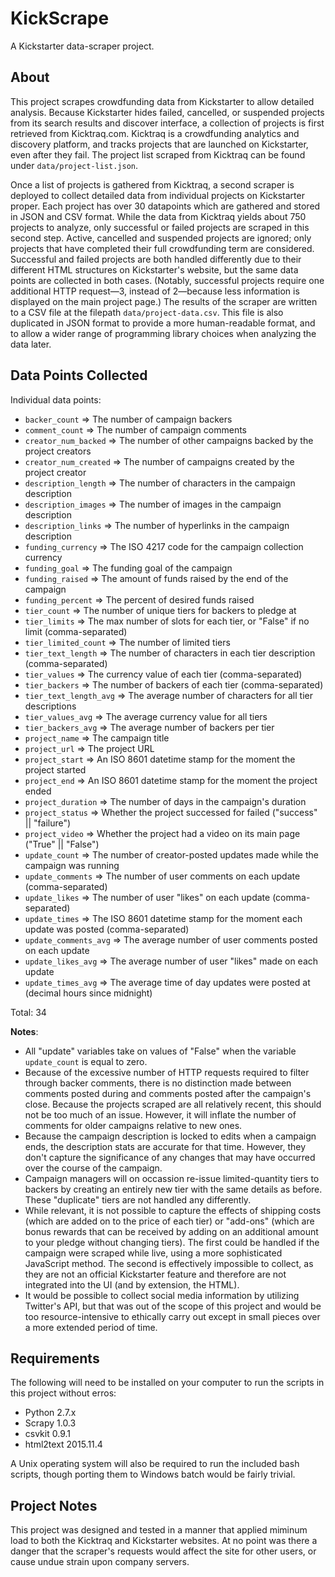 KickScrape
==========

A Kickstarter data-scraper project.

About
-----

This project scrapes crowdfunding data from Kickstarter to allow detailed analysis.
Because Kickstarter hides failed, cancelled, or suspended projects from its search
results and discover interface, a collection of projects is first retrieved from
Kicktraq.com.  Kicktraq is a crowdfunding analytics and discovery platform, and
tracks projects that are launched on Kickstarter, even after they fail. The project
list scraped from Kicktraq can be found under `data/project-list.json`.

Once a list of projects is gathered from Kicktraq, a second scraper is deployed to
collect detailed data from individual projects on Kickstarter proper. Each project
has over 30 datapoints which are gathered and stored in JSON and CSV format. While
the data from Kicktraq yields about 750 projects to analyze, only successful or failed
projects are scraped in this second step. Active, cancelled and suspended projects
are ignored; only projects that have completed their full crowdfunding term are
considered. Successful and failed projects are both handled differently due to their
different HTML structures on Kickstarter's website, but the same data points are
collected in both cases. (Notably, successful projects require one additional HTTP
request—3, instead of 2—because less information is displayed on the main project
page.) The results of the scraper are written to a CSV file at the filepath
`data/project-data.csv`. This file is also duplicated in JSON format to provide a
more human-readable format, and to allow a wider range of programming library choices
when analyzing the data later.

Data Points Collected
---------------------

Individual data points:
 - `backer_count`         => The number of campaign backers
 - `comment_count`        => The number of campaign comments
 - `creator_num_backed`   => The number of other campaigns backed by the project creators
 - `creator_num_created`  => The number of campaigns created by the project creator
 - `description_length`   => The number of characters in the campaign description
 - `description_images`   => The number of images in the campaign description
 - `description_links`    => The number of hyperlinks in the campaign description
 - `funding_currency`     => The ISO 4217 code for the campaign collection currency
 - `funding_goal`         => The funding goal of the campaign
 - `funding_raised`       => The amount of funds raised by the end of the campaign
 - `funding_percent`      => The percent of desired funds raised
 - `tier_count`           => The number of unique tiers for backers to pledge at
 - `tier_limits`          => The max number of slots for each tier, or "False" if no limit (comma-separated)
 - `tier_limited_count`   => The number of limited tiers
 - `tier_text_length`     => The number of characters in each tier description (comma-separated)
 - `tier_values`          => The currency value of each tier (comma-separated)
 - `tier_backers`         => The number of backers of each tier (comma-separated)
 - `tier_text_length_avg` => The average number of characters for all tier descriptions
 - `tier_values_avg`      => The average currency value for all tiers
 - `tier_backers_avg`     => The average number of backers per tier 
 - `project_name`         => The campaign title
 - `project_url`          => The project URL
 - `project_start`        => An ISO 8601 datetime stamp for the moment the project started
 - `project_end`          => An ISO 8601 datetime stamp for the moment the project ended
 - `project_duration`     => The number of days in the campaign's duration 
 - `project_status`       => Whether the project successed for failed ("success" || "failure")
 - `project_video`        => Whether the project had a video on its main page ("True" || "False")
 - `update_count`         => The number of creator-posted updates made while the campaign was running
 - `update_comments`      => The number of user comments on each update (comma-separated)
 - `update_likes`         => The number of user "likes" on each update (comma-separated)
 - `update_times`         => The ISO 8601 datetime stamp for the moment each update was posted (comma-separated)
 - `update_comments_avg`  => The average number of user comments posted on each update
 - `update_likes_avg`     => The average number of user "likes" made on each update
 - `update_times_avg`     => The average time of day updates were posted at (decimal hours since midnight)

Total: 34

**Notes**:
 - All "update" variables take on values of "False" when the variable `update_count` is
   equal to zero.
 - Because of the excessive number of HTTP requests required to filter through backer
   comments, there is no distinction made between comments posted during and comments
   posted after the campaign's close. Because the projects scraped are all relatively
   recent, this should not be too much of an issue. However, it will inflate the number
   of comments for older campaigns relative to new ones.
 - Because the campaign description is locked to edits when a campaign ends, the description
   stats are accurate for that time. However, they don't capture the significance of any
   changes that may have occurred over the course of the campaign.
 - Campaign managers will on occassion re-issue limited-quantity tiers to backers by creating
   an entirely new tier with the same details as before. These "duplicate" tiers are not
   handled any differently.
 - While relevant, it is not possible to capture the effects of shipping costs (which are added
   on to the price of each tier) or "add-ons" (which are bonus rewards that can be received by
   adding on an additional amount to your pledge without changing tiers). The first could be
   handled if the campaign were scraped while live, using a more sophisticated JavaScript method.
   The second is effectively impossible to collect, as they are not an official Kickstarter feature
   and therefore are not integrated into the UI (and by extension, the HTML).
 - It would be possible to collect social media information by utilizing Twitter's API, but that
   was out of the scope of this project and would be too resource-intensive to ethically carry out
   except in small pieces over a more extended period of time.

Requirements
------------

The following will need to be installed on your computer to run the scripts in
this project without erros:
 - Python 2.7.x
 - Scrapy 1.0.3
 - csvkit 0.9.1
 - html2text 2015.11.4

A Unix operating system will also be required to run the included bash scripts,
though porting them to Windows batch would be fairly trivial.

Project Notes
-------------

This project was designed and tested in a manner that applied miminum load to both
the Kicktraq and Kickstarter websites. At no point was there a danger that the scraper's
requests would affect the site for other users, or cause undue strain upon company
servers.

